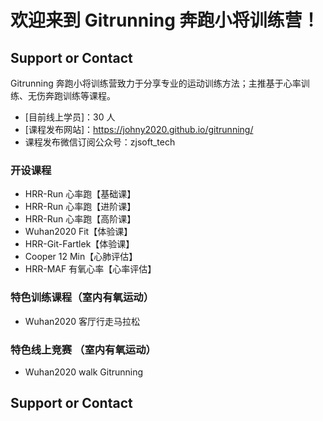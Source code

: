 # 欢迎来到 Gitrunning 奔跑小将训练营！

## Support or Contact

Gitrunning 奔跑小将训练营致力于分享专业的运动训练方法；主推基于心率训练、无伤奔跑训练等课程。
- [目前线上学员]：30 人
- [课程发布网站]：https://johny2020.github.io/gitrunning/
- 课程发布微信订阅公众号：zjsoft_tech
### 开设课程
- HRR-Run 心率跑【基础课】
- HRR-Run 心率跑【进阶课】
- HRR-Run 心率跑【高阶课】
- Wuhan2020 Fit【体验课】
- HRR-Git-Fartlek【体验课】
- Cooper 12 Min【心肺评估】
- HRR-MAF 有氧心率【心率评估】
### 特色训练课程（室内有氧运动）
- Wuhan2020 客厅行走马拉松 
### 特色线上竞赛 （室内有氧运动）
- Wuhan2020 walk Gitrunning 
## Support or Contact
